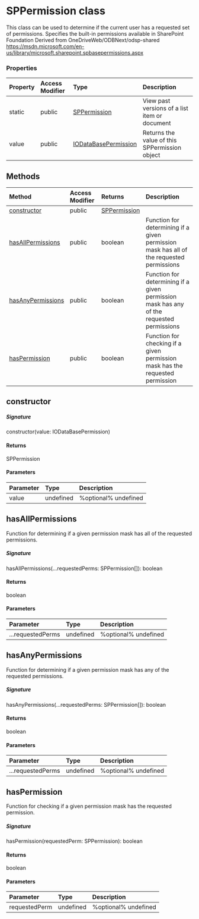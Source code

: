 # SPPermission class

This class can be used to determine if the current user has a requested set of permissions. 
Specifies the built-in permissions available in SharePoint Foundation 
Derived from OneDriveWeb/ODBNext/odsp-shared 
https://msdn.microsoft.com/en-us/library/microsoft.sharepoint.spbasepermissions.aspx


### Properties

| Property	   | Access Modifier | Type	| Description|
|:-------------|:----|:-------|:-----------|
|static      | public | [SPPermission](SPPermission.md) | View past versions of a list item or document |
|value      | public | [IODataBasePermission](IODataBasePermission.md) | Returns the value of this SPPermission object |




## Methods

| Method	   | Access Modifier | Returns	| Description|
|:-------------|:----|:-------|:-----------|
|[constructor](#constructor)      | public | [SPPermission](SPPermission.md) |  |
|[hasAllPermissions](#hasallpermissions)      | public | boolean | Function for determining if a given permission mask has all of the requested permissions |
|[hasAnyPermissions](#hasanypermissions)      | public | boolean | Function for determining if a given permission mask has any of the requested permissions |
|[hasPermission](#haspermission)      | public | boolean | Function for checking if a given permission mask has the requested permission |




## constructor



##### Signature
constructor(value: IODataBasePermission)

#### Returns
SPPermission

#### Parameters


| Parameter	   | Type    | Description |
|:-------------|:---------------|:------------|
| value     | undefined | %optional% undefined |


## hasAllPermissions

Function for determining if a given permission mask has all of the requested permissions.

##### Signature
hasAllPermissions(...requestedPerms: SPPermission[]): boolean

#### Returns
boolean

#### Parameters


| Parameter	   | Type    | Description |
|:-------------|:---------------|:------------|
| ...requestedPerms     | undefined | %optional% undefined |


## hasAnyPermissions

Function for determining if a given permission mask has any of the requested permissions.

##### Signature
hasAnyPermissions(...requestedPerms: SPPermission[]): boolean

#### Returns
boolean

#### Parameters


| Parameter	   | Type    | Description |
|:-------------|:---------------|:------------|
| ...requestedPerms     | undefined | %optional% undefined |


## hasPermission

Function for checking if a given permission mask has the requested permission.

##### Signature
hasPermission(requestedPerm: SPPermission): boolean

#### Returns
boolean

#### Parameters


| Parameter	   | Type    | Description |
|:-------------|:---------------|:------------|
| requestedPerm     | undefined | %optional% undefined |

